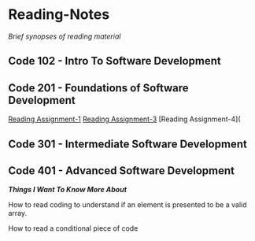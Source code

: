 # Reading-Notes
_Brief synopses of reading material_

## Code 102 - Intro To Software Development

## Code 201 - Foundations of Software Development
[Reading Assignment-1](https://github.com/BiancaChery/Reading-Notes/blob/29ed41ffdd0f98b6d62bf69125acfe47c3ceb1a6/class-01.md)
[Reading Assignment-3](https://github.com/BiancaChery/Reading-Notes/blob/ce72ffd1fb6808d6e5202c65e07bf3e932363489/class-03.md)
[Reading Assignment-4](

## Code 301 - Intermediate Software Development

## Code 401 - Advanced Software Development

 ***Things I Want To Know More About***

How to read coding to understand if an element is presented to be a valid array.

How to read a conditional piece of code
